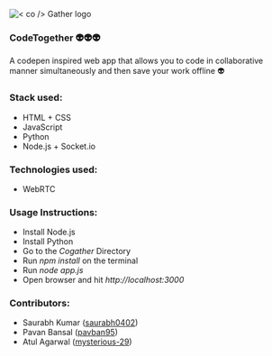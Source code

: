 ![< co /> Gather logo](https://image.ibb.co/hwiV5a/logo.png)
### CodeTogether :alien::alien::alien:
A codepen inspired web app that allows you to code in collaborative manner simultaneously and then save your work offline :alien:

### Stack used:
 * HTML + CSS
 * JavaScript
 * Python
 * Node.js + Socket.io

### Technologies used: 
 * WebRTC

### Usage Instructions:
 * Install Node.js
 * Install Python
 * Go to the *Cogather* Directory
 * Run *npm install* on the terminal
 * Run *node app.js*
 * Open browser and hit *http://localhost:3000*


### Contributors:
  * Saurabh Kumar ([saurabh0402](https://github.com/saurabh0402))
  * Pavan Bansal ([pavban95](https://github.com/pavban95))
  * Atul Agarwal ([mysterious-29](https://github.com/mysterious-29))
